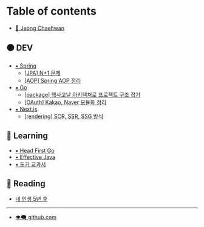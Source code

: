 # Table of contents

* [🔹 Jeong Chaehwan](README.md)

## ⚫ DEV

* [▪ Spring](dev/spring/README.md)
  * [\[JPA\] N+1 문제](dev/spring/jpa-n+1.md)
  * [\[AOP\] Spring AOP 정리](dev/spring/aop-spring-aop.md)
* [▪ Go](dev/golang/README.md)
  * [\[package\] 헥사고날 아키텍처로 프로젝트 구조 잡기](dev/golang/package.md)
  * [\[OAuth\] Kakao, Naver 모듈화 정리](dev/golang/oauth-kakao-naver.md)
* [▪ Next.js](dev/next.js/README.md)
  * [\[rendering\] SCR, SSR, SSG 방식](dev/next.js/rendering-scr-ssr-ssg.md)

## 🔘 Learning

* [▪ Head First Go](learning/head-first-go.md)
* [▪ Effective Java](learning/effective-java.md)
* [▪ 도커 교과서](learning/docker-course-book.md)

## 🔳 Reading

* [내 인생 5년 후](reading/5.md)

***

* [👁🗨 github.com](https://github.com/funchcode)

